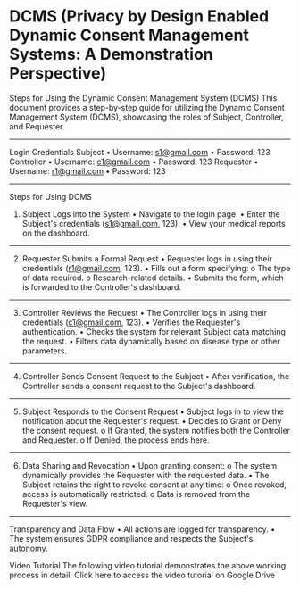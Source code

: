 # DCMS (Privacy by Design Enabled Dynamic Consent Management Systems: A Demonstration Perspective)
Steps for Using the Dynamic Consent Management System (DCMS)
This document provides a step-by-step guide for utilizing the Dynamic Consent Management System (DCMS), showcasing the roles of Subject, Controller, and Requester.
________________________________________
Login Credentials
Subject
•	Username: s1@gmail.com
•	Password: 123
Controller
•	Username: c1@gmail.com
•	Password: 123
Requester
•	Username: r1@gmail.com
•	Password: 123
________________________________________
Steps for Using DCMS
1. Subject Logs into the System
•	Navigate to the login page.
•	Enter the Subject's credentials (s1@gmail.com, 123).
•	View your medical reports on the dashboard.
________________________________________
2. Requester Submits a Formal Request
•	Requester logs in using their credentials (r1@gmail.com, 123).
•	Fills out a form specifying:
o	The type of data required.
o	Research-related details.
•	Submits the form, which is forwarded to the Controller's dashboard.
________________________________________
3. Controller Reviews the Request
•	The Controller logs in using their credentials (c1@gmail.com, 123).
•	Verifies the Requester's authentication.
•	Checks the system for relevant Subject data matching the request.
•	Filters data dynamically based on disease type or other parameters.
________________________________________
4. Controller Sends Consent Request to the Subject
•	After verification, the Controller sends a consent request to the Subject's dashboard.
________________________________________
5. Subject Responds to the Consent Request
•	Subject logs in to view the notification about the Requester's request.
•	Decides to Grant or Deny the consent request.
o	If Granted, the system notifies both the Controller and Requester.
o	If Denied, the process ends here.
________________________________________
6. Data Sharing and Revocation
•	Upon granting consent:
o	The system dynamically provides the Requester with the requested data.
•	The Subject retains the right to revoke consent at any time:
o	Once revoked, access is automatically restricted.
o	Data is removed from the Requester's view.
________________________________________
Transparency and Data Flow
•	All actions are logged for transparency.
•	The system ensures GDPR compliance and respects the Subject's autonomy.

Video Tutorial
The following video tutorial demonstrates the above working process in detail:
Click here to access the video tutorial on Google Drive
